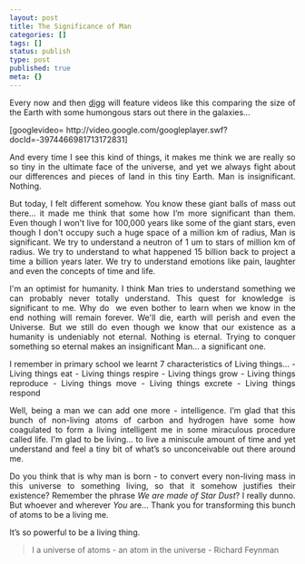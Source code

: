 ```yaml
---
layout: post
title: The Significance of Man
categories: []
tags: []
status: publish
type: post
published: true
meta: {}
---
```

<p align="justify">Every now and then <a href="http://digg.com/videos_educational/the_scale_of_some_stuff_in_the_universe">digg</a> will feature videos like this comparing the size of the Earth with some humongous stars out there in the galaxies...</p>
<p align="left">[googlevideo= http://video.google.com/googleplayer.swf?docId=-3974466981713172831]</p>
<p align="justify">And every time I see this kind of things, it makes me think we are really so so tiny in the ultimate face of the universe, and yet we always fight about our differences and pieces of land in this tiny Earth. Man is insignificant. Nothing.</p>
<p align="justify">But today, I felt different somehow. You know these giant balls of mass out there... it made me think that some how I’m more significant than them. Even though I won't live for 100,000 years like some of the giant stars, even though I don't occupy such a huge space of a million km of radius, Man is significant. We try to understand a neutron of 1 um to stars of million km of radius. We try to understand to what happened 15 billion back to project a time a billion years later. We try to understand emotions like pain, laughter and even the concepts of time and life.</p>
<p align="justify">I'm an optimist for humanity. I think Man tries to understand something we can probably never totally understand. This quest for knowledge is significant to me. Why do  we even bother to learn when we know in the end nothing will remain forever. We'll die, earth will perish and even the Universe. But we still do even though we know that our existence as a humanity is undeniably not eternal. Nothing is eternal. Trying to conquer something so eternal makes an insignificant Man… a significant one.</p>

<p align="justify">I remember in primary school we learnt 7 characteristics of Living things…
- Living things eat
- Living things respire
- Living things grow
- Living things reproduce
- Living things move
- Living things excrete
- Living things respond
</p><p align="justify">Well, being a man we can add one more - intelligence. I’m glad that this bunch of non-living atoms of carbon and hydrogen have some how coagulated to form a living intelligent me in some miraculous procedure called life. I'm glad to be living... to live a miniscule amount of time and yet understand and feel a tiny bit of what’s so unconceivable out there around me.</p>
<p align="justify">Do you think that is why man is born - to convert every non-living mass in this universe to something living, so that it somehow justifies their existence? Remember the phrase <em>We are made of Star Dust</em>? I really dunno. But whoever and wherever <em>You</em> are… Thank you for transforming this bunch of atoms to be a living me. </p>
<p align="justify">It’s so powerful to be a living thing.</p>

<blockquote>
<p align="justify">I a universe of atoms - an atom in the universe
- Richard Feynman</p></blockquote>
